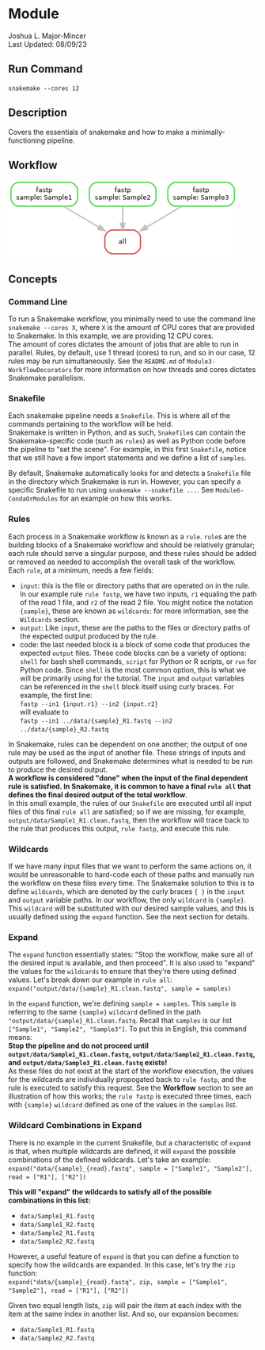 # Module 
Joshua L. Major-Mincer  
Last Updated: 08/09/23

## Run Command
```
snakemake --cores 12
```
## Description
Covers the essentials of snakemake and how to make a minimally-functioning pipeline. 

## Workflow
![DAG](./dag.png)

## Concepts
### Command Line
To run a Snakemake workflow, you minimally need to use the command line `snakemake --cores X`, where `X` is the amount of CPU cores that are provided to Snakemake. In this example, we are providing 12 CPU cores.  
The amount of cores dictates the amount of jobs that are able to run in parallel. Rules, by default, use 1 thread (cores) to run, and so in our case, 12 rules may be run simultaneously. See the `README.md` of `Module3-WorkflowDecorators` for more information on how threads and cores dictates Snakemake parallelism. 

### Snakefile
Each snakemake pipeline needs a `Snakefile`. This is where all of the commands pertaining to the workflow will be held.  
Snakemake is written in Python, and as such, `Snakefile`s can contain the Snakemake-specific code (such as `rules`) as well as Python code before the pipeline to "set the scene". For example, in this first `Snakefile`, notice that we still have a few import statements and we define a list of `samples`. 

By default, Snakemake automatically looks for and detects a `Snakefile` file in the directory which Snakemake is run in. However, you can specify a specific Snakefile to run using `snakemake --snakefile ...`. See `Module6-CondaOrModules` for an example on how this works. 

### Rules
Each process in a Snakemake workflow is known as a `rule`. `rule`s are the building blocks of a Snakemake workflow and should be relatively granular; each rule should serve a singular purpose, and these rules should be added or removed as needed to accomplish the overall task of the workflow.  
Each `rule`, at a minimum, needs a few fields: 
* `input`: this is the file or directory paths that are operated on in the rule. In our example rule `rule fastp`, we have two inputs, `r1` equaling the path of the read 1 file, and `r2` of the read 2 file. You might notice the notation `{sample}`, these are known as `wildcards`: for more information, see the `Wildcards` section. 
* `output`: Like `input`, these are the paths to the files or directory paths of the expected output produced by the rule. 
* code: the last needed block is a block of some code that produces the expected `output` files. These code blocks can be a variety of options: `shell` for bash shell commands, `script` for Python or R scripts, or `run` for Python code. Since `shell` is the most common option, this is what we will be primarily using for the tutorial. The `input` and `output` variables can be referenced in the `shell` block itself using curly braces. For example, the first line:  
```fastp --in1 {input.r1} --in2 {input.r2}```  
will evaluate to   
```fastp --in1 ../data/{sample}_R1.fastq --in2 ../data/{sample}_R2.fastq```

In Snakemake, rules can be dependent on one another; the output of one rule may be used as the input of another file. These strings of inputs and outputs are followed, and Snakemake determines what is needed to be run to produce the desired output.  
**A workflow is considered "done" when the input of the final dependent rule is satisfied. In Snakemake, it is common to have a final `rule all` that defines the final desired output of the total workflow**.  
In this small example, the rules of our `Snakefile` are executed until all input files of this final `rule all` are satisfied; so if we are missing, for example, `output/data/Sample1_R1.clean.fastq`, then the workflow will trace back to the rule that produces this output, `rule fastp`, and execute this rule. 

### Wildcards
If we have many input files that we want to perform the same actions on, it would be unreasonable to hard-code each of these paths and manually run the workflow on these files every time. The Snakemake solution to this is to define `wildcards`, which are denoted by the curly braces `{ }` in the `input` and `output` variable paths. In our workflow, the only `wildcard` is `{sample}`. This `wildcard` will be substituted with our desired sample values, and this is usually defined using the `expand` function. See the next section for details. 

### Expand
The `expand` function essentially states: "Stop the workflow, make sure all of the desired input is available, and then proceed". It is also used to "expand" the values for the `wildcards` to ensure that they're there using defined values. Let's break down our example in `rule all`:  
`expand("output/data/{sample}_R1.clean.fastq", sample = samples)`  

In the `expand` function, we're defining `sample = samples`. This `sample` is referring to the same `{sample}` `wildcard` defined in the path `"output/data/{sample}_R1.clean.fastq`. Recall that `samples` is our list `["Sample1", "Sample2", "Sample3"]`. To put this in English, this command means:  
**Stop the pipeline and do not proceed until `output/data/Sample1_R1.clean.fastq`, `output/data/Sample2_R1.clean.fastq`, and `output/data/Sample3_R1.clean.fastq` exists!**  
As these files do not exist at the start of the workflow execution, the values for the wildcards are individually propogated back to `rule fastp`, and the rule is executed to satisfy this request. See the **Workflow** section to see an illustration of how this works; the `rule fastp` is executed three times, each with `{sample}` `wildcard` defined as one of the values in the `samples` list.  

### Wildcard Combinations in Expand
There is no example in the current Snakefile, but a characteristic of `expand` is that, when multiple wildcards are defined, it will `expand` the possible combinations of the defined wildcards. Let's take an example:  
`expand("data/{sample}_{read}.fastq", sample = ["Sample1", "Sample2"], read = ["R1"], ["R2"])`  

**This will "expand" the wildcards to satisfy all of the possible combinations in this list:** 
* `data/Sample1_R1.fastq`
* `data/Sample1_R2.fastq`
* `data/Sample2_R1.fastq`
* `data/Sample2_R2.fastq`

However, a useful feature of `expand` is that you can define a function to specify how the wildcards are expanded. In this case, let's try the `zip` function:  
`expand("data/{sample}_{read}.fastq", zip, sample = ["Sample1", "Sample2"], read = ["R1"], ["R2"])`  

Given two equal length lists, `zip` will pair the item at each index with the item at the same index in another list. And so, our expansion becomes: 
* `data/Sample1_R1.fastq`
* `data/Sample2_R2.fastq`
